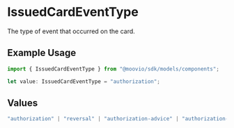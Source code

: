 # IssuedCardEventType

The type of event that occurred on the card.

## Example Usage

```typescript
import { IssuedCardEventType } from "@moovio/sdk/models/components";

let value: IssuedCardEventType = "authorization";
```

## Values

```typescript
"authorization" | "reversal" | "authorization-advice" | "authorization-expiration" | "authorization-incremental" | "clearing"
```